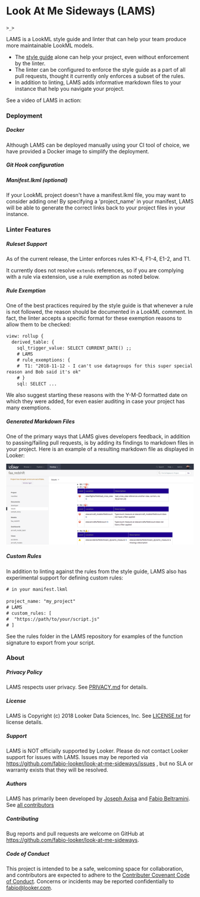 # Look At Me Sideways (LAMS)

`>_>`

LAMS is a LookML style guide and linter that can help your team produce more maintainable LookML models.

- The [style guide](https://fabio-looker.github.io/look-at-me-sideways/rules.html) alone can help your project, even without enforcement by the linter.
- The linter can be configured to enforce the style guide as a part of all pull requests, thought it currently only enforces a subset of the rules.
- In addition to linting, LAMS adds informative markdown files to your instance that help you navigate your project.

See a video of LAMS in action:

### Deployment

##### Docker

Although LAMS can be deployed manually using your CI tool of choice, we have provided a Docker image to simplify the deployment.

##### Git Hook configuration

##### Manifest.lkml (optional)

If your LookML project doesn't have a manifest.lkml file, you may want to consider adding one! By specifying a 'project_name' in your manifest, LAMS will be able to generate the correct links back to your project files in your instance.

### Linter Features

##### Ruleset Support

As of the current release, the Linter enforces rules K1-4, F1-4, E1-2, and T1. 

It currently does not resolve `extends` references, so if you are complying with a rule via extension, use a rule exemption as noted below. 

##### Rule Exemption

One of the best practices required by the style guide is that whenever a rule is not followed, the reason should be documented in a LookML comment. In fact, the linter accepts a specific format for these exemption reasons to allow them to be checked:

```lkml
view: rollup {
  derived_table: {
    sql_trigger_value: SELECT CURRENT_DATE() ;;
    # LAMS
    # rule_exemptions: {
    #  T1: "2018-11-12 - I can't use datagroups for this super special reason and Bob said it's ok"
    # }
    sql: SELECT ...
```

We also suggest starting these reasons with the Y-M-D formatted date on which they were added, for even easier auditing in case your project has many exemptions.

##### Generated Markdown Files
One of the primary ways that LAMS gives developers feedback, in addition to passing/failing pull requests, is by adding its findings to markdown files in your project. Here is an example of a resulting markdown file as displayed in Looker:

![Markdown example](docs/img/markdown-example.png)

##### Custom Rules

In addition to linting against the rules from the style guide, LAMS also has experimental support for defining custom rules:

```lkml
# in your manifest.lkml

project_name: "my_project"
# LAMS
# custom_rules: [
#  "https://path/to/your/script.js"
# ]
```

See the rules folder in the LAMS repository for examples of the function signature to export from your script.

### About

##### Privacy Policy
LAMS respects user privacy. See [PRIVACY.md](https://github.com/fabio-looker/look-at-me-sideways/blob/master/PRIVACY.md) for details.

##### License
LAMS is Copyright (c) 2018 Looker Data Sciences, Inc. See [LICENSE.txt](https://github.com/fabio-looker/look-at-me-sideways/blob/master/LICENSE.txt) for license details.

##### Support
LAMS is NOT officially supported by Looker. Please do not contact Looker support for issues with LAMS. Issues may be reported via https://github.com/fabio-looker/look-at-me-sideways/issues , but no SLA or warranty exists that they will be resolved. 

##### Authors
LAMS has primarily been developed by [Joseph Axisa](https://github.com/josephaxisa) and [Fabio Beltramini](https://github.com/fabio-looker). See [all contributors](https://github.com/fabio-looker/look-at-me-sideways/graphs/contributors)

##### Contributing
Bug reports and pull requests are welcome on GitHub at https://github.com/fabio-looker/look-at-me-sideways.

##### Code of Conduct
This project is intended to be a safe, welcoming space for collaboration, and contributors are expected to adhere to the 
[Contributer Covenant Code of Conduct](https://www.contributor-covenant.org/version/1/4/code-of-conduct). Concerns or
incidents may be reported confidentially to fabio@looker.com.


